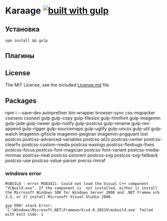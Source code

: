 # Karaage [![built with gulp](https://img.shields.io/badge/build%20with-gulp.js-red.svg)](http://gulpjs.com)


## Установка

```
npm install && gulp
```

## Плагины


## License

The MIT License, see the included [License.md](License.md) file.

## Packages

npm i --save-dev autoprefixer bin-wrapper browser-sync css-mqpacker cssnano cssnext gulp gulp-copy gulp-filesize gulp-htmlhint gulp-imagemin gulp-jade gulp-newer gulp-notify gulp-postcss gulp-rename gulp-rev-append gulp-rigger gulp-sourcemaps gulp-uglify gulp-uncss gulp-util gulp-watch imagemin-gifsicle imagemin-jpegtran imagemin-pngquant lost postcss postcss-advanced-variables postcss-at2x postcss-center postcss-clearfix postcss-custom-media postcss-easings postcss-flexbugs-fixes postcss-focus postcss-font-magician postcss-font-variant postcss-media-minmax postcss-neat postcss-pxtorem postcss-svg postcss-svg-fallback postcss-use postcss-value-parser precss rimraf

### windows error

	MSBUILD : error MSB3411: Could not load the Visual C++ component "VCBuild.exe". If the component is  not installed, either 1) install the Microsoft Windows SDK for Windows Server 2008 and .NET Framew ork 3.5, or 2) install Microsoft Visual Studio 2008. 

	gyp ERR! stack Error: `C:\Windows\Microsoft.NET\Framework\v4.0.30319\msbuild.exe` failed with exit code: 1
